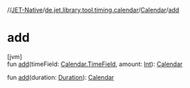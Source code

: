 //[JET-Native](../../../index.md)/[de.jet.library.tool.timing.calendar](../index.md)/[Calendar](index.md)/[add](add.md)

# add

[jvm]\
fun [add](add.md)(timeField: [Calendar.TimeField](-time-field/index.md), amount: [Int](https://kotlinlang.org/api/latest/jvm/stdlib/kotlin/-int/index.html)): [Calendar](index.md)

fun [add](add.md)(duration: [Duration](https://kotlinlang.org/api/latest/jvm/stdlib/kotlin.time/-duration/index.html)): [Calendar](index.md)
